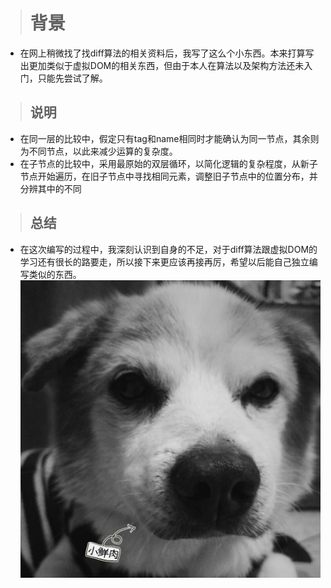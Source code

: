 > # 背景
-  在网上稍微找了找diff算法的相关资料后，我写了这么个小东西。本来打算写出更加类似于虚拟DOM的相关东西，但由于本人在算法以及架构方法还未入门，只能先尝试了解。
> ## 说明
-  在同一层的比较中，假定只有tag和name相同时才能确认为同一节点，其余则为不同节点，以此来减少运算的复杂度。
-  在子节点的比较中，采用最原始的双层循环，以简化逻辑的复杂程度，从新子节点开始遍历，在旧子节点中寻找相同元素，调整旧子节点中的位置分布，并分辨其中的不同
> ## 总结
-  在这次编写的过程中，我深刻认识到自身的不足，对于diff算法跟虚拟DOM的学习还有很长的路要走，所以接下来更应该再接再厉，希望以后能自己独立编写类似的东西。
  ![](./nini.jpg)